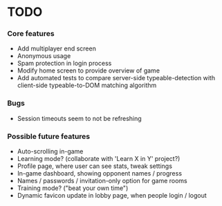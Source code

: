 # TODO

### Core features
* Add multiplayer end screen
* Anonymous usage
* Spam protection in login process
* Modify home screen to provide overview of game
* Add automated tests to compare server-side typeable-detection with client-side typeable-to-DOM matching algorithm

### Bugs
* Session timeouts seem to not be refreshing

### Possible future features
* Auto-scrolling in-game
* Learning mode? (collaborate with 'Learn X in Y' project?)
* Profile page, where user can see stats, tweak settings
* In-game dashboard, showing opponent names / progress
* Names / passwords / invitation-only option for game rooms
* Training mode? ("beat your own time")
* Dynamic favicon update in lobby page, when people login / logout
